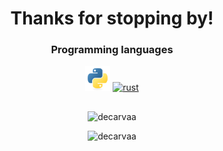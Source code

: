 <h1 align="center">Thanks for stopping by!</h1>

<div>
  <h3 align="center">Programming languages</h3>
  
  <p align="center"> <a href="https://www.python.org" target="_blank" rel="noreferrer"> 
    <img src="https://raw.githubusercontent.com/devicons/devicon/master/icons/python/python-original.svg" alt="python" width="40" height="40"/></a>
    <a href="https://posit.co/download/rstudio-desktop/" target="_blank" rel="noreferrer"> <img src="https://cdn.jsdelivr.net/gh/devicons/devicon/icons/rstudio/rstudio-original.svg" alt="rust" width="40" height="40"/>
    </a> 
  </p>
</div>

##

<div>
  <p align="center"><img src="https://github-readme-streak-stats.herokuapp.com/?user=decarvaa&" alt="decarvaa" />
  <p align="center"> <img src="https://komarev.com/ghpvc/?username=decarvaa&label=Profile%20views&color=0e75b6&style=flat" alt="decarvaa" /> </p>

</div>
          
